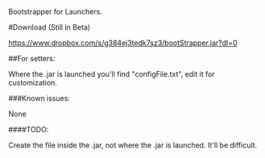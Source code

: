 Bootstrapper for Launchers.

#Download (Still in Beta)

https://www.dropbox.com/s/g384ej3tedk7sz3/bootStrapper.jar?dl=0

##For setters:

Where the .jar is launched you'll find "configFile.txt", edit it for customization.

###Known issues:

None

####TODO:

Create the file inside the .jar, not where the .jar is launched. It'll be difficult.